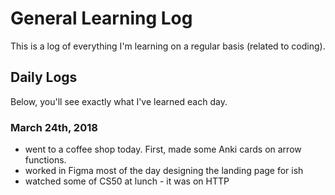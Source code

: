 # General Learning Log
This is a log of everything I'm learning on a regular basis (related to coding).

## Daily Logs
Below, you'll see exactly what I've learned each day.

### March 24th, 2018 
- went to a coffee shop today. First, made some Anki cards on arrow functions.
- worked in Figma most of the day designing the landing page for ish
- watched some of CS50 at lunch - it was on HTTP
